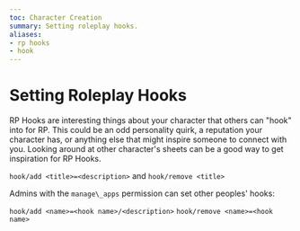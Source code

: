 ```yaml
---
toc: Character Creation
summary: Setting roleplay hooks.
aliases:
- rp hooks
- hook
---
```


# Setting Roleplay Hooks 

RP Hooks are interesting things about your character that others can "hook" into for RP. This could be an odd personality quirk, a reputation your character has, or anything else that might inspire someone to connect with you.  Looking around at other character's sheets can be a good way to get inspiration for RP Hooks.

`hook/add <title>=<description>` and `hook/remove <title>`

Admins with the `manage\_apps` permission can set other peoples' hooks:

`hook/add <name>=<hook name>/<description>`
`hook/remove <name>=<hook name>`